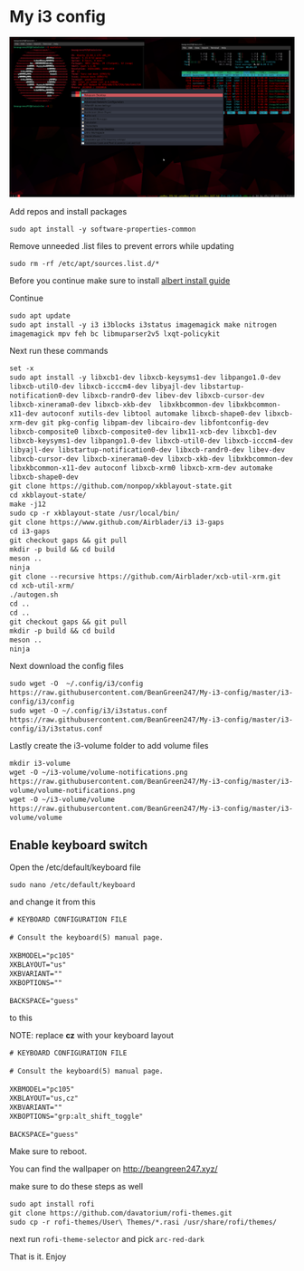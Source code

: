 # My i3 config

![How it looks](screen.png)

Add repos and install packages
```
sudo apt install -y software-properties-common 
```
Remove unneeded .list files to prevent errors while updating
```
sudo rm -rf /etc/apt/sources.list.d/*
```
Before you continue make sure to install [albert install guide](https://albertlauncher.github.io/installing/)

Continue
```
sudo apt update
sudo apt install -y i3 i3blocks i3status imagemagick make nitrogen imagemagick mpv feh bc libmuparser2v5 lxqt-policykit
```
Next run these commands
```
set -x
sudo apt install -y libxcb1-dev libxcb-keysyms1-dev libpango1.0-dev libxcb-util0-dev libxcb-icccm4-dev libyajl-dev libstartup-notification0-dev libxcb-randr0-dev libev-dev libxcb-cursor-dev libxcb-xinerama0-dev libxcb-xkb-dev  libxkbcommon-dev libxkbcommon-x11-dev autoconf xutils-dev libtool automake libxcb-shape0-dev libxcb-xrm-dev git pkg-config libpam-dev libcairo-dev libfontconfig-dev libxcb-composite0 libxcb-composite0-dev libx11-xcb-dev libxcb1-dev libxcb-keysyms1-dev libpango1.0-dev libxcb-util0-dev libxcb-icccm4-dev libyajl-dev libstartup-notification0-dev libxcb-randr0-dev libev-dev libxcb-cursor-dev libxcb-xinerama0-dev libxcb-xkb-dev libxkbcommon-dev libxkbcommon-x11-dev autoconf libxcb-xrm0 libxcb-xrm-dev automake libxcb-shape0-dev
git clone https://github.com/nonpop/xkblayout-state.git
cd xkblayout-state/
make -j12
sudo cp -r xkblayout-state /usr/local/bin/
git clone https://www.github.com/Airblader/i3 i3-gaps                                                           
cd i3-gaps                                                                                                      
git checkout gaps && git pull                                                                                   
mkdir -p build && cd build
meson ..
ninja
git clone --recursive https://github.com/Airblader/xcb-util-xrm.git                                             
cd xcb-util-xrm/   
./autogen.sh
cd ..
cd ..
git checkout gaps && git pull                                                                                   
mkdir -p build && cd build
meson ..
ninja
```
Next download the config files
```
sudo wget -O  ~/.config/i3/config https://raw.githubusercontent.com/BeanGreen247/My-i3-config/master/i3-config/i3/config
sudo wget -O ~/.config/i3/i3status.conf https://raw.githubusercontent.com/BeanGreen247/My-i3-config/master/i3-config/i3/i3status.conf
```
Lastly create the i3-volume folder to add volume files
```
mkdir i3-volume
wget -O ~/i3-volume/volume-notifications.png https://raw.githubusercontent.com/BeanGreen247/My-i3-config/master/i3-volume/volume-notifications.png
wget -O ~/i3-volume/volume https://raw.githubusercontent.com/BeanGreen247/My-i3-config/master/i3-volume/volume
```
## Enable keyboard switch

Open the /etc/default/keyboard file 
```
sudo nano /etc/default/keyboard
```
and change it from this
```
# KEYBOARD CONFIGURATION FILE

# Consult the keyboard(5) manual page.

XKBMODEL="pc105"
XKBLAYOUT="us"
XKBVARIANT=""
XKBOPTIONS=""

BACKSPACE="guess"
```
to this

NOTE: replace **cz** with your keyboard layout
```
# KEYBOARD CONFIGURATION FILE

# Consult the keyboard(5) manual page.

XKBMODEL="pc105"
XKBLAYOUT="us,cz"
XKBVARIANT=""
XKBOPTIONS="grp:alt_shift_toggle"

BACKSPACE="guess"
```
Make sure to reboot.

You can find the wallpaper on http://beangreen247.xyz/

make sure to do these steps as well

```
sudo apt install rofi
git clone https://github.com/davatorium/rofi-themes.git
sudo cp -r rofi-themes/User\ Themes/*.rasi /usr/share/rofi/themes/
```

next run `rofi-theme-selector` and pick `arc-red-dark`

That is it. Enjoy

